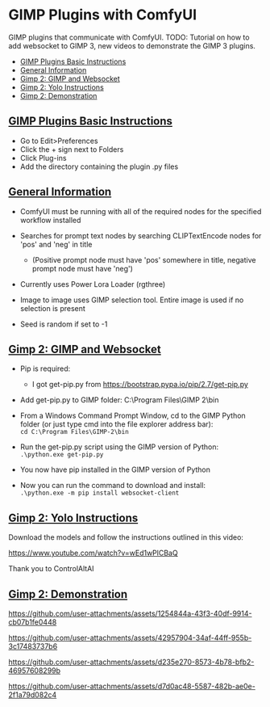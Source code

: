 # GIMP Plugins with ComfyUI

GIMP plugins that communicate with ComfyUI.
TODO: Tutorial on how to add websocket to GIMP 3, new videos to demonstrate the GIMP 3 plugins.

* <a href="#plugins">GIMP Plugins Basic Instructions</a>
* <a href="#info">General Information</a>
* <a href="#websocket">Gimp 2: GIMP and Websocket</a>
* <a href="#YOLO">Gimp 2: Yolo Instructions</a>
* <a href="#demo">Gimp 2: Demonstration</a>

## <a id="plugins" href="#toc">GIMP Plugins Basic Instructions</a>
* Go to Edit>Preferences
* Click the + sign next to Folders
* Click Plug-ins
* Add the directory containing the plugin .py files

## <a id="info" href="#toc">General Information</a>
* ComfyUI must be running with all of the required nodes for the specified workflow installed

* Searches for prompt text nodes by searching CLIPTextEncode nodes for 'pos' and 'neg' in title
  - (Positive prompt node must have 'pos' somewhere in title, negative prompt node must have 'neg')

* Currently uses Power Lora Loader (rgthree)

* Image to image uses GIMP selection tool. Entire image is used if no selection is present

* Seed is random if set to -1

## <a id="websocket" href="#toc">Gimp 2: GIMP and Websocket</a>
* Pip is required:
  - I got get-pip.py from https://bootstrap.pypa.io/pip/2.7/get-pip.py

* Add get-pip.py to GIMP folder: C:\Program Files\GIMP 2\bin 

* From a Windows Command Prompt Window, cd to the GIMP Python folder (or just type cmd into the file explorer address bar):  
`cd C:\Program Files\GIMP-2\bin`

* Run the get-pip.py script using the GIMP version of Python:  
`.\python.exe get-pip.py`

* You now have pip installed in the GIMP version of Python

* Now you can run the command to download and install:  
`.\python.exe -m pip install websocket-client`

## <a id="YOLO" href="#toc">Gimp 2: Yolo Instructions</a>
Download the models and follow the instructions outlined in this video:

https://www.youtube.com/watch?v=wEd1wPlCBaQ

Thank you to ControlAltAI

## <a id="demo" href="#toc">Gimp 2: Demonstration</a>

https://github.com/user-attachments/assets/1254844a-43f3-40df-9914-cb07b1fe0448


https://github.com/user-attachments/assets/42957904-34af-44ff-955b-3c17483737b6


https://github.com/user-attachments/assets/d235e270-8573-4b78-bfb2-46957608299b


https://github.com/user-attachments/assets/d7d0ac48-5587-482b-ae0e-2f1a79d082c4